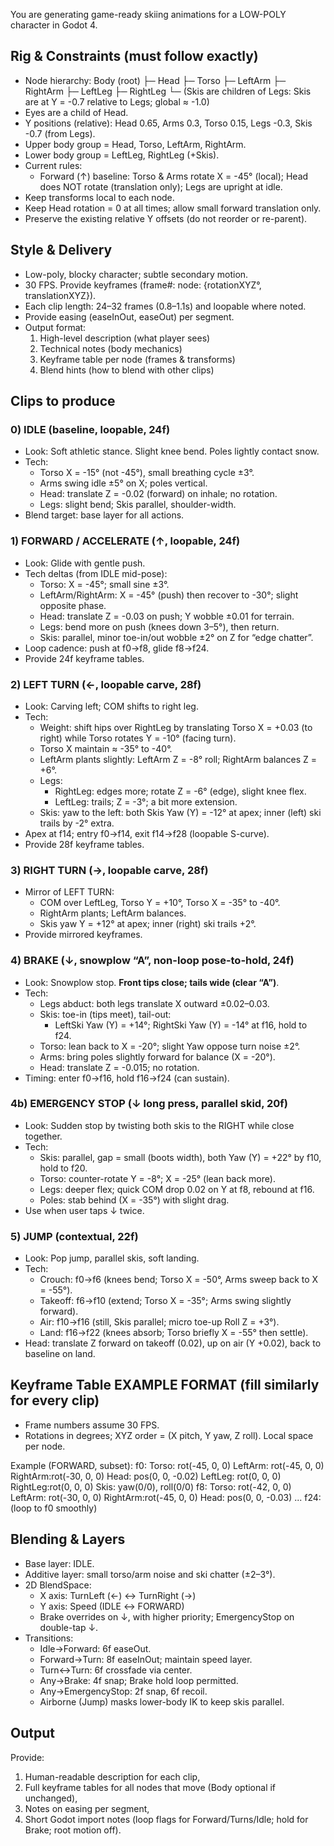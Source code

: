You are generating game-ready skiing animations for a LOW-POLY character in Godot 4.

## Rig & Constraints (must follow exactly)
- Node hierarchy:
  Body (root)
    ├─ Head
    ├─ Torso
    ├─ LeftArm
    ├─ RightArm
    ├─ LeftLeg
    ├─ RightLeg
    └─ (Skis are children of Legs: Skis are at Y = -0.7 relative to Legs; global ≈ -1.0)
- Eyes are a child of Head.
- Y positions (relative): Head 0.65, Arms 0.3, Torso 0.15, Legs -0.3, Skis -0.7 (from Legs).
- Upper body group = Head, Torso, LeftArm, RightArm.
- Lower body group = LeftLeg, RightLeg (+Skis).
- Current rules:
  - Forward (↑) baseline: Torso & Arms rotate X = -45° (local); Head does NOT rotate (translation only); Legs are upright at idle.
- Keep transforms local to each node.
- Keep Head rotation = 0 at all times; allow small forward translation only.
- Preserve the existing relative Y offsets (do not reorder or re-parent).

## Style & Delivery
- Low-poly, blocky character; subtle secondary motion.
- 30 FPS. Provide keyframes (frame#: node: {rotationXYZ°, translationXYZ}).
- Each clip length: 24–32 frames (0.8–1.1s) and loopable where noted.
- Provide easing (easeInOut, easeOut) per segment.
- Output format:
  1) High-level description (what player sees)
  2) Technical notes (body mechanics)
  3) Keyframe table per node (frames & transforms)
  4) Blend hints (how to blend with other clips)

## Clips to produce

### 0) IDLE (baseline, loopable, 24f)
- Look: Soft athletic stance. Slight knee bend. Poles lightly contact snow.
- Tech:
  - Torso X = -15° (not -45°), small breathing cycle ±3°.
  - Arms swing idle ±5° on X; poles vertical.
  - Head: translate Z = -0.02 (forward) on inhale; no rotation.
  - Legs: slight bend; Skis parallel, shoulder-width.
- Blend target: base layer for all actions.

### 1) FORWARD / ACCELERATE (↑, loopable, 24f)
- Look: Glide with gentle push.
- Tech deltas (from IDLE mid-pose):
  - Torso: X = -45°; small sine ±3°.
  - LeftArm/RightArm: X = -45° (push) then recover to -30°; slight opposite phase.
  - Head: translate Z = -0.03 on push; Y wobble ±0.01 for terrain.
  - Legs: bend more on push (knees down 3–5°), then return.
  - Skis: parallel, minor toe-in/out wobble ±2° on Z for “edge chatter”.
- Loop cadence: push at f0→f8, glide f8→f24.
- Provide 24f keyframe tables.

### 2) LEFT TURN (←, loopable carve, 28f)
- Look: Carving left; COM shifts to right leg.
- Tech:
  - Weight: shift hips over RightLeg by translating Torso X = +0.03 (to right) while Torso rotates Y = -10° (facing turn).
  - Torso X maintain ≈ -35° to -40°.
  - LeftArm plants slightly: LeftArm Z = -8° roll; RightArm balances Z = +6°.
  - Legs:
    - RightLeg: edges more; rotate Z = -6° (edge), slight knee flex.
    - LeftLeg: trails; Z = -3°; a bit more extension.
  - Skis: yaw to the left: both Skis Yaw (Y) = -12° at apex; inner (left) ski trails by -2° extra.
- Apex at f14; entry f0→f14, exit f14→f28 (loopable S-curve).
- Provide 28f keyframe tables.

### 3) RIGHT TURN (→, loopable carve, 28f)
- Mirror of LEFT TURN:
  - COM over LeftLeg, Torso Y = +10°, Torso X = -35° to -40°.
  - RightArm plants; LeftArm balances.
  - Skis yaw Y = +12° at apex; inner (right) ski trails +2°.
- Provide mirrored keyframes.

### 4) BRAKE (↓, snowplow “A”, non-loop pose-to-hold, 24f)
- Look: Snowplow stop. **Front tips close; tails wide (clear “A”)**.
- Tech:
  - Legs abduct: both legs translate X outward ±0.02–0.03.
  - Skis: toe-in (tips meet), tail-out:
      * LeftSki Yaw (Y) = +14°; RightSki Yaw (Y) = -14° at f16, hold to f24.
  - Torso: lean back to X = -20°; slight Yaw oppose turn noise ±2°.
  - Arms: bring poles slightly forward for balance (X = -20°).
  - Head: translate Z = -0.015; no rotation.
- Timing: enter f0→f16, hold f16→f24 (can sustain).

### 4b) EMERGENCY STOP (↓ long press, parallel skid, 20f)
- Look: Sudden stop by twisting both skis to the RIGHT while close together.
- Tech:
  - Skis: parallel, gap = small (boots width), both Yaw (Y) = +22° by f10, hold to f20.
  - Torso: counter-rotate Y = -8°; X = -25° (lean back more).
  - Legs: deeper flex; quick COM drop 0.02 on Y at f8, rebound at f16.
  - Poles: stab behind (X = -35°) with slight drag.
- Use when user taps ↓ twice.

### 5) JUMP (contextual, 22f)
- Look: Pop jump, parallel skis, soft landing.
- Tech:
  - Crouch: f0→f6 (knees bend; Torso X = -50°, Arms sweep back to X = -55°).
  - Takeoff: f6→f10 (extend; Torso X = -35°; Arms swing slightly forward).
  - Air: f10→f16 (still, Skis parallel; micro toe-up Roll Z = +3°).
  - Land: f16→f22 (knees absorb; Torso briefly X = -55° then settle).
- Head: translate Z forward on takeoff (0.02), up on air (Y +0.02), back to baseline on land.

## Keyframe Table EXAMPLE FORMAT (fill similarly for every clip)
- Frame numbers assume 30 FPS.
- Rotations in degrees; XYZ order = (X pitch, Y yaw, Z roll). Local space per node.

Example (FORWARD, subset):
f0:
  Torso:   rot(-45, 0, 0)
  LeftArm: rot(-45, 0, 0)
  RightArm:rot(-30, 0, 0)
  Head:    pos(0, 0, -0.02)
  LeftLeg: rot(0, 0, 0)
  RightLeg:rot(0, 0, 0)
  Skis:    yaw(0/0), roll(0/0)
f8:
  Torso:   rot(-42, 0, 0)
  LeftArm: rot(-30, 0, 0)
  RightArm:rot(-45, 0, 0)
  Head:    pos(0, 0, -0.03)
...
f24: (loop to f0 smoothly)

## Blending & Layers
- Base layer: IDLE.
- Additive layer: small torso/arm noise and ski chatter (±2–3°).
- 2D BlendSpace:
  - X axis: TurnLeft (←) ↔ TurnRight (→)
  - Y axis: Speed (IDLE ↔ FORWARD)
  - Brake overrides on ↓, with higher priority; EmergencyStop on double-tap ↓.
- Transitions:
  - Idle→Forward: 6f easeOut.
  - Forward→Turn: 8f easeInOut; maintain speed layer.
  - Turn↔Turn: 6f crossfade via center.
  - Any→Brake: 4f snap; Brake hold loop permitted.
  - Any→EmergencyStop: 2f snap, 6f recoil.
  - Airborne (Jump) masks lower-body IK to keep skis parallel.

## Output
Provide:
1) Human-readable description for each clip,
2) Full keyframe tables for all nodes that move (Body optional if unchanged),
3) Notes on easing per segment,
4) Short Godot import notes (loop flags for Forward/Turns/Idle; hold for Brake; root motion off).
